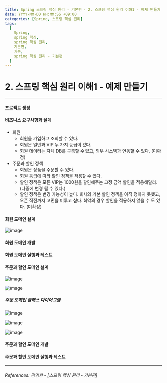 ```yaml
---
title: Spring 스프링 핵심 원리 - 기본편 - 2. 스프링 핵심 원리 이해1 - 예제 만들기
date: YYYY-MM-DD HH:MM:SS +09:00
categories: [Spring, 스프링 핵심 원리]
tags:
  [
    Spring,
    spring 핵심,
    spring 핵심 원리,
    기본편,
    기본,
    spring 핵심 원리 - 기본편
  ]
---
```

# 2. 스프링 핵심 원리 이해1 - 예제 만들기

----

#### 프로젝트 생성

#### 비즈니스 요구사항과 설계

* 회원
  * 회원을 가입하고 조회할 수 있다.
  * 회원은 일반과 VIP 두 가지 등급이 있다.
  * 회원 데이터는 자체 DB를 구축할 수 있고, 외부 시스템과 연동할 수 있다. (미확정)
* 주문과 할인 정책
  * 회원은 상품을 주문할 수 있다.
  * 회원 등급에 따라 할인 정책을 적용할 수 있다.
  * 할인 정책은 모든 VIP는 1000원을 할인해주는 고정 금액 할인을 적용해달라. (나중에 변경 될 수 있다.)
  * 할인 정책은 변경 가능성이 높다. 회사의 기본 할인 정책을 아직 정하지 못했고, 오픈 직전까지 고민을 미루고 싶다. 최악의 경우 할인을 적용하지 않을 수 도 있다. (미확정)

#### 회원 도메인 설계
![image](https://github.com/tomy8964/CodingTestExercise/assets/103511161/a46b8824-8680-4bc4-b264-9b9f8ad66914)

#### 회원 도메인 개발
#### 회원 도메인 실행과 테스트
#### 주문과 할인 도메인 설계
![image](https://github.com/tomy8964/CodingTestExercise/assets/103511161/2b552b63-7495-413c-add1-45f7837625d1)

![image](https://github.com/tomy8964/CodingTestExercise/assets/103511161/bf1bde61-12a6-4036-85d6-be24c70b0b6f)

##### 주문 도메인 클래스 다이어그램
![image](https://github.com/tomy8964/CodingTestExercise/assets/103511161/dd735865-bb6a-43d5-a794-8cb8b4bb31c4)

![image](https://github.com/tomy8964/CodingTestExercise/assets/103511161/a788809e-bbaf-458a-bfa7-44d247012b9c)

![image](https://github.com/tomy8964/CodingTestExercise/assets/103511161/dbd18c98-b96c-49b0-a460-2fdf1cf5ab64)

#### 주문과 할인 도메인 개발

#### 주문과 할인 도메인 실행과 테스트


----  

###### References: 김영한 - [스프링 핵심 원리 - 기본편]

